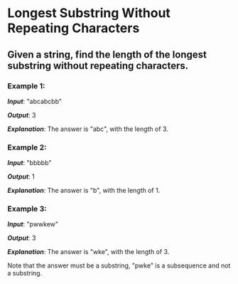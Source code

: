 # Longest Substring Without Repeating Characters
## Given a string, find the length of the longest substring without repeating characters.

### Example 1:

***Input***: "abcabcbb"

***Output***: 3

***Explanation***: The answer is "abc", with the length of 3.


### Example 2:

***Input***: "bbbbb"

***Output***: 1

***Explanation***: The answer is "b", with the length of 1.


### Example 3:

***Input***: "pwwkew"

***Output***: 3

***Explanation***: The answer is "wke", with the length of 3.

Note that the answer must be a substring, "pwke" is a subsequence and not a substring.
